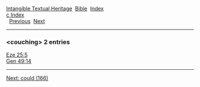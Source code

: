 [Intangible Textual Heritage](../../index)  [Bible](../index) 
[Index](index)   
[c Index](_c_)  
  [Previous](c02609)  [Next](c02611) 

------------------------------------------------------------------------

### &lt;couching&gt; 2 entries

[Eze 25:5](../kjv/eze025.htm#005)  
[Gen 49:14](../kjv/gen049.htm#014)  

------------------------------------------------------------------------

[Next: could (166)](c02611)
